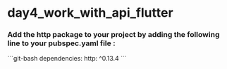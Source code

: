 # day4_work_with_api_flutter

<h3>Add the http package to your project by adding the following line to your pubspec.yaml file :</h3>
```git-bash
dependencies:
  http: ^0.13.4
  ```
